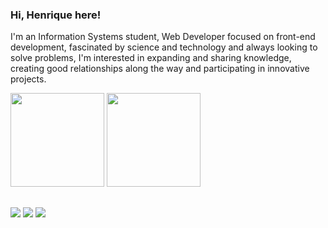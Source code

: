 ### Hi, Henrique here!
I'm an Information Systems student, Web Developer focused on front-end development, fascinated by science and technology and always looking to solve problems, I'm interested in expanding and sharing knowledge, creating good relationships along the way and participating in innovative projects.

<div>
  <img height="150px" src="https://github-readme-stats.vercel.app/api?username=henriquepaulalima&hide=stars,prs&count_private=true&show_icons=true&theme=apprentice&hide_rank=true">
  <img height="150px" src="https://github-readme-stats.vercel.app/api/top-langs/?username=henriquepaulalima&hide=c&langs_count=6&layout=compact&theme=apprentice">
</div>

##

<div>
  <a href="http://www.henriquepaulalima.com/" target="_blank" rel="noopener noreferrer"><img src="https://img.shields.io/badge/website-000000?style=for-the-badge&logo=About.me&logoColor=white"></a>
  <a href="https://discordapp.com/users/525658124888047618/" target="_blank" rel="noopener noreferrer"><img src="https://img.shields.io/badge/Discord-7289DA?style=for-the-badge&logo=discord&logoColor=white"></a>
  <a href="https://www.linkedin.com/in/henrique-p-lima/" target="_blank" rel="noopener noreferrer"><img src="https://img.shields.io/badge/LinkedIn-0077B5?style=for-the-badge&logo=linkedin&logoColor=white"></a>
</div>
